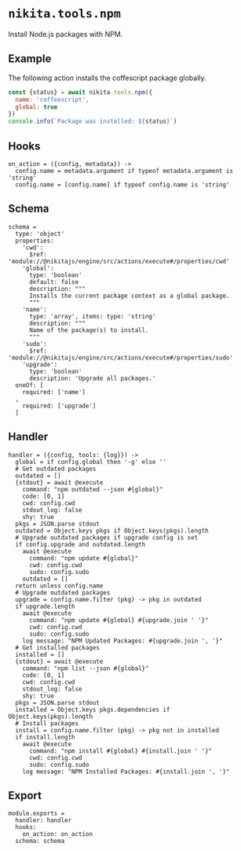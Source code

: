 
# `nikita.tools.npm`

Install Node.js packages with NPM.

## Example

The following action installs the coffescript package globally.

```js
const {status} = await nikita.tools.npm({
  name: 'coffeescript',
  global: true
})
console.info(`Package was installed: ${status}`)
```

## Hooks

    on_action = ({config, metadata}) ->
      config.name = metadata.argument if typeof metadata.argument is 'string'
      config.name = [config.name] if typeof config.name is 'string'

## Schema

    schema =
      type: 'object'
      properties:
        'cwd':
          $ref: 'module://@nikitajs/engine/src/actions/execute#/properties/cwd'
        'global':
          type: 'boolean'
          default: false
          description: """
          Installs the current package context as a global package.
          """
        'name':
          type: 'array', items: type: 'string'
          description: """
          Name of the package(s) to install.
          """
        'sudo':
          $ref: 'module://@nikitajs/engine/src/actions/execute#/properties/sudo'
        'upgrade':
          type: 'boolean'
          description: 'Upgrade all packages.'
      oneOf: [
        required: ['name']
      ,
        required: ['upgrade']
      ]

## Handler

    handler = ({config, tools: {log}}) ->
      global = if config.global then '-g' else ''
      # Get outdated packages
      outdated = []
      {stdout} = await @execute
        command: "npm outdated --json #{global}"
        code: [0, 1]
        cwd: config.cwd
        stdout_log: false
        shy: true
      pkgs = JSON.parse stdout
      outdated = Object.keys pkgs if Object.keys(pkgs).length
      # Upgrade outdated packages if upgrade config is set
      if config.upgrade and outdated.length
        await @execute
          command: "npm update #{global}"
          cwd: config.cwd
          sudo: config.sudo
        outdated = []
      return unless config.name
      # Upgrade outdated packages
      upgrade = config.name.filter (pkg) -> pkg in outdated
      if upgrade.length
        await @execute
          command: "npm update #{global} #{upgrade.join ' '}"
          cwd: config.cwd
          sudo: config.sudo
        log message: "NPM Updated Packages: #{upgrade.join ', '}"
      # Get installed packages
      installed = []
      {stdout} = await @execute
        command: "npm list --json #{global}"
        code: [0, 1]
        cwd: config.cwd
        stdout_log: false
        shy: true
      pkgs = JSON.parse stdout
      installed = Object.keys pkgs.dependencies if Object.keys(pkgs).length
      # Install packages
      install = config.name.filter (pkg) -> pkg not in installed
      if install.length
        await @execute
          command: "npm install #{global} #{install.join ' '}"
          cwd: config.cwd
          sudo: config.sudo
        log message: "NPM Installed Packages: #{install.join ', '}"

## Export

    module.exports =
      handler: handler
      hooks:
        on_action: on_action
      schema: schema
